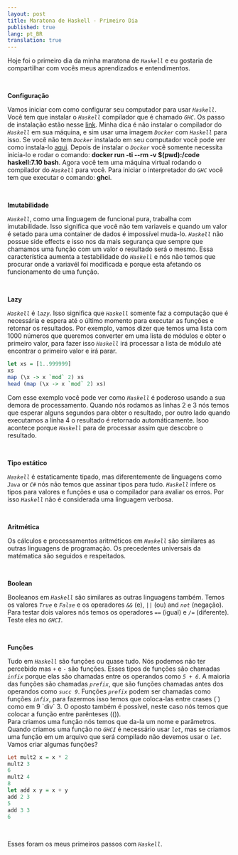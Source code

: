 ```yaml
---
layout: post
title: Maratona de Haskell - Primeiro Dia
published: true
lang: pt_BR
translation: true
---
```


Hoje foi o primeiro dia da minha maratona de *`Haskell`* e eu gostaria de compartilhar com vocês meus aprendizados e entendimentos.

<br />

**Configuração**

Vamos iniciar com como configurar seu computador para usar *`Haskell`*. Você tem que instalar o *`Haskell`* compilador que é chamado *`GHC`*. Os passo de instalação estão nesse [link](https://www.haskell.org/platform/).
Minha dica é não instalar o compilador do *`Haskell`* em sua máquina, e sim usar uma imagem *`Docker`* com *`Haskell`* para isso. Se você não tem *`Docker`* instalado em seu computador você pode ver como instala-lo [aqui](https://www.docker.com/products/overview). Depois de instalar o *`Docker`* você somente necessita inicia-lo e rodar o comando: **docker run -ti --rm -v $(pwd):/code haskell:7.10 bash**. Agora você tem uma máquina virtual rodando o compilador do *`Haskell`* para você. Para iniciar o interpretador do *`GHC`*  você tem que executar o comando: **ghci**.

<!--more-->

<br />

**Imutabilidade**

*`Haskell`*, como uma linguagem de funcional pura, trabalha com imutabilidade. Isso significa que você não tem variaveis e quando um valor é setado para uma container de dados é impossível muda-lo. *`Haskell`* não possue side effects e isso nos da mais segurança que sempre que chamamos uma função com um valor o resultado será o mesmo. Essa característica aumenta a testabilidade do *`Haskell`* e nós não temos que procurar onde a variavél foi modificada e porque esta afetando os funcionamento de uma função.

<br />

**Lazy**

*`Haskell`* é *`lazy`*. Isso significa que *`Haskell`* somente faz a computação que é necessária e espera até o último momento para executar as funções e retornar os resultados.
Por exemplo, vamos dizer que temos uma lista com 1000 números que queremos converter em uma lista de módulos e obter o primeiro valor, para fazer isso *`Haskell`* irá processar a lista de módulo até encontrar o primeiro valor e irá parar.
```haskell
let xs = [1..999999]
xs
map (\x -> x `mod` 2) xs
head (map (\x -> x `mod` 2) xs)
```
Com esse exemplo você pode ver como *`Haskell`* é poderoso usando a sua demora de processamento. Quando nós rodamos as linhas 2 e 3 nós temos que esperar alguns segundos para obter o resultado, por outro lado quando executamos a linha 4 o resultado é retornado automáticamente. Isoo acontece porque *`Haskell`* para de processar assim que descobre o resultado.

<br />

**Tipo estático**

*`Haskell`* é estaticamente tipado, mas diferentemente de linguagens como *`Java`* or *`C#`* nós não temos que assinar tipos para tudo. *`Haskell`* infere os tipos para valores e funções e usa o compilador para avaliar os erros. Por isso *`Haskell`* não é considerada uma linguagem verbosa.

<br />

**Aritmética**

Os cálculos e processamentos aritméticos em *`Haskell`* são similares as outras linguagens de programação. Os precedentes universais da matématica são seguidos e respeitados.

<br />

**Boolean**

Booleanos em *`Haskell`* são similares as outras linguagens também. Temos os valores *`True`* e *`False`* e os operadores *`&&`* (e), *`||`* (ou) and *`not`* (negação). Para testar dois valores nós temos os operadores *`==`* (igual) e *`/=`* (diferente). Teste eles no *`GHCI`*.

<br />

**Funções**

Tudo em *`Haskell`* são funções ou quase tudo. Nós podemos não ter percebido mas *`+`* e *`-`* são funções. Esses tipos de funções são chamadas *`infix`* porque elas são chamadas entre os operandos como *`5 + 6`*. A maioria das funções são chamadas *`prefix`*, que são funções chamadas antes dos operandos como *`succ 9`*. Funções *`prefix`* podem ser chamadas como funções *`infix`*, para fazermos isso temos que coloca-las entre crases (\`) como em 9 \`div\` 3. O oposto também é possível, neste caso nós temos que colocar a função entre parênteses (()).  
Para criamos uma função nós temos que da-la um nome e parâmetros. Quando criamos uma função no *`GHCI`* é necessário usar *`let`*, mas se criamos uma função em um arquivo que será compilado não devemos usar o *`let`*.
Vamos criar algumas funções?
```haskell
Let mult2 x = x * 2
mult2 3
6
mult2 4
8
let add x y = x + y
add 2 3
5
add 3 3
6
```

<br />

Esses foram os meus primeiros passos com *`Haskell`*.
